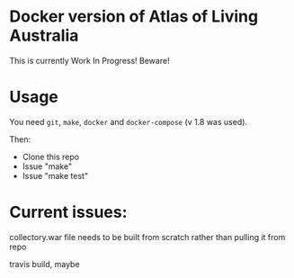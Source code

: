 # Docker version of Atlas of Living Australia

This is currently Work In Progress! Beware!

# Usage

You need `git`, `make`, `docker` and `docker-compose` (v 1.8 was used). 

Then:

- Clone this repo
- Issue "make"
- Issue "make test"

# Current issues:

collectory.war file needs to be built from scratch rather than pulling it from repo

travis build, maybe





